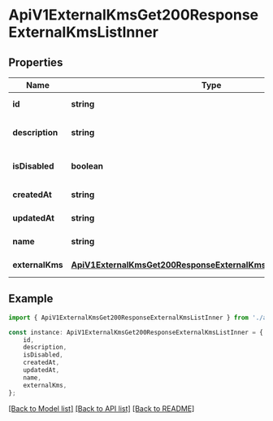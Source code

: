 # ApiV1ExternalKmsGet200ResponseExternalKmsListInner


## Properties

Name | Type | Description | Notes
------------ | ------------- | ------------- | -------------
**id** | **string** |  | [default to undefined]
**description** | **string** |  | [optional] [default to undefined]
**isDisabled** | **boolean** |  | [optional] [default to false]
**createdAt** | **string** |  | [default to undefined]
**updatedAt** | **string** |  | [default to undefined]
**name** | **string** |  | [default to undefined]
**externalKms** | [**ApiV1ExternalKmsGet200ResponseExternalKmsListInnerExternalKms**](ApiV1ExternalKmsGet200ResponseExternalKmsListInnerExternalKms.md) |  | [default to undefined]

## Example

```typescript
import { ApiV1ExternalKmsGet200ResponseExternalKmsListInner } from './api';

const instance: ApiV1ExternalKmsGet200ResponseExternalKmsListInner = {
    id,
    description,
    isDisabled,
    createdAt,
    updatedAt,
    name,
    externalKms,
};
```

[[Back to Model list]](../README.md#documentation-for-models) [[Back to API list]](../README.md#documentation-for-api-endpoints) [[Back to README]](../README.md)
